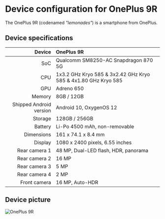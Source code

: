  Device configuration for OnePlus 9R
 =========================================

 The OnePlus 9R (codenamed _"lemonades"_) is a smartphone from OnePlus.

 ## Device specifications

| Device                  | OnePlus 9R                                                     |
| ----------------------: | :--------------------------------------------------------------|
| SoC                     | Qualcomm SM8250-AC Snapdragon 870 5G                           |
| CPU                     | 1x3.2 GHz Kryo 585 & 3x2.42 GHz Kryo 585 & 4x1.80 GHz Kryo 585 |
| GPU                     | Adreno 650                                                     |
| Memory                  | 8GB / 12GB                                                     |
| Shipped Android version | Android 10, OxygenOS 12                                        |
| Storage                 | 128GB / 256GB                                                  |
| Battery                 | Li-Po 4500 mAh, non-removable                                  |
| Dimensions              | 161 x 74.1 x 8.4 mm                                            |
| Display                 | 1080 x 2400 pixels, 6.55 inches                                |
| Rear camera 1           | 48 MP, Dual-LED flash, HDR, panorama                           |
| Rear camera 2           | 16 MP                                                          |
| Rear camera 3           | 5 MP                                                           |
| Rear camera 4           | 2 MP                                                           |
| Front camera            | 16 MP, Auto-HDR                                                |


## Device picture

![OnePlus 9R](https://oasisstatics.oneplus.cn/content/dam/oasis/page/2021/9-series/spec-image/9/Arcticsky_9.png)
